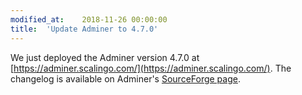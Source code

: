 ```yaml
---
modified_at:	2018-11-26 00:00:00
title:	'Update Adminer to 4.7.0'
---
```


We just deployed the Adminer version 4.7.0 at
[https://adminer.scalingo.com/](https://adminer.scalingo.com/). The changelog is available on
Adminer's [SourceForge page](https://sourceforge.net/p/adminer/news/2018/11/adminer-470-released/).

